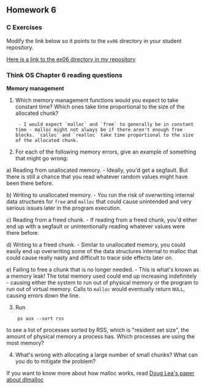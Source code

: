 ## Homework 6

### C Exercises

Modify the link below so it points to the `ex06` directory in your
student repository.

[Here is a link to the ex06 directory in my repository](https://github.com/phuston/ExercisesInC/tree/master/exercises/ex06)

### Think OS Chapter 6 reading questions

**Memory management**

1) Which memory management functions would you expect to take constant time?
Which ones take time proportional to the size of the allocated chunk?

        - I would expect `malloc` and `free` to generally be in constant time - malloc might not always be if there aren't enough free blocks. `calloc` and `realloc` take time proportional to the size of the allocated chunk.

2) For each of the following memory errors, give an example of something that might go wrong:

a) Reading from unallocated memory.
        - Ideally, you'd get a segfault. But there is still a chance that you read whatever random values might have been there before. 

b) Writing to unallocated memory.
        - You run the risk of overwriting internal data structures for `free` and `malloc` that could cause unintended and very serious issues later in the program execution. 

c) Reading from a freed chunk.
        - If reading from a freed chunk, you'd either end up with a segfault or unintentionally reading whatever values were there before. 

d) Writing to a freed chunk.
        - Similar to unallocated memory, you could easily end up overwriting some of the data structures internal to malloc that could cause really nasty and difficult to trace side effects later on. 

e) Failing to free a chunk that is no longer needed.
        - This is what's known as a memory leak! The total memory used could end up increasing indefinitely - causing either the system to run out of physical memory or the program to run out of virtual memory. Calls to `malloc` would eventually return `NULL`, causing errors down the line. 

3) Run

```
    ps aux --sort rss
```

to see a list of processes sorted by RSS, which is "resident set size", the amount of physical 
memory a process has.  Which processes are using the most memory?

4) What's wrong with allocating a large number of small chunks?  What can you do to mitigate the problem?

If you want to know more about how malloc works, read 
[Doug Lea's paper about dlmalloc](http://gee.cs.oswego.edu/dl/html/malloc.html)
